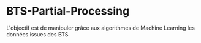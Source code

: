 # BTS-Partial-Processing
L'objectif est de manipuler grâce aux algorithmes de Machine Learning les données issues des BTS
